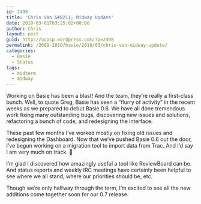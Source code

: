 ```yaml
---
id: 2498
title: 'Chris Van &#8211; Midway Update'
date: 2010-03-01T03:25:02+00:00
author: Chris
layout: post
guid: http://ucosp.wordpress.com/?p=2498
permalink: /2009-2010/basie/2010/03/chris-van-midway-update/
categories:
  - Basie
  - Status
tags:
  - midterm
  - midway
---
```

Working on Basie has been a blast! And the team, they&#8217;re really a first-class bunch. Well, to quote Greg, Basie has seen a &ldquo;flurry of activity&rdquo; in the recent weeks as we prepared to debut Basie 0.6. We have all done tremendous work fixing many outstanding bugs, discovering new issues and solutions, refactoring a bunch of code, and redesigning the interface.

These past few months I&#8217;ve worked mostly on fixing old issues and redesigning the Dashboard. Now that we&#8217;ve pushed Basie 0.6 out the door, I&#8217;ve begun working on a migration tool to import data from Trac. And I&#8217;d say I am very much on track. 🙂

I&#8217;m glad I discovered how amazingly useful a tool like ReviewBoard can be. And status reports and weekly IRC meetings have certainly been helpful to see where we all stand, where our priorities should be, etc.

Though we&#8217;re only halfway through the term, I&#8217;m excited to see all the new additions come together soon for our 0.7 release.